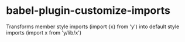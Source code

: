 # babel-plugin-customize-imports
Transforms member style imports (import {x} from 'y') into default style imports (import x from 'y/lib/x')
